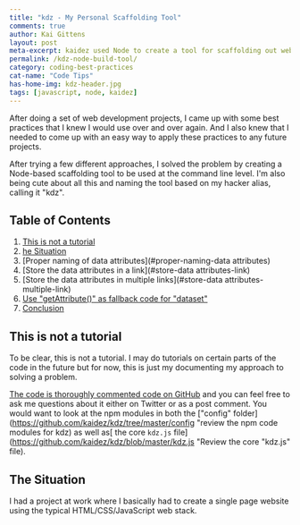 ```yaml
---
title: "kdz - My Personal Scaffolding Tool"
comments: true
author: Kai Gittens
layout: post
meta-excerpt: kaidez used Node to create a tool for scaffolding out web development projects. Includes a link to thoroughly commented code on GitHub.
permalink: /kdz-node-build-tool/
category: coding-best-practices
cat-name: "Code Tips"
has-home-img: kdz-header.jpg
tags: [javascript, node, kaidez]
---
```

After doing a set of web development projects, I came up with some best practices that I knew I would use over and over again. And I also knew that I needed to come up with an easy way to apply these practices to any future projects.

After trying a few different approaches, I solved the problem by creating a Node-based scaffolding tool to be used at the command line level. I'm also being cute about all this and naming the tool based on my hacker alias, calling it "kdz".

## Table of Contents
1. [This is not a tutorial](#not-a-tutorial)
2. [he Situation](#the-situation)
3. [Proper naming of data attributes](#proper-naming-data attributes)
4. [Store the data attributes in a link](#store-data attributes-link)
5. [Store the data attributes in multiple links](#store-data attributes-multiple-link)
6. [Use "getAttribute()" as fallback code for "dataset"](#getattribute-fallback)
7. [Conclusion](#conclusion)

<a name="not-a-tutorial"></a>
## This is not a tutorial

To be clear, this is not a tutorial. I may do tutorials on certain parts of the code in the future but for now, this is just my documenting my approach to solving a problem.

[The code is thoroughly commented code on GitHub](https://github.com/kaidez/kdz "See the kdz code on GitHub") and you can feel free to ask me questions about it either on Twitter or as a post comment. You would want to look at the npm modules in both the ["config" folder](https://github.com/kaidez/kdz/tree/master/config "review the npm code modules for kdz) as well as[ the core `kdz.js` file](https://github.com/kaidez/kdz/blob/master/kdz.js "Review the core "kdz.js" file).

<a name="the-situation"></a>
## The Situation

I had a project at work where I basically had to create a single page website using the typical HTML/CSS/JavaScript web stack.
